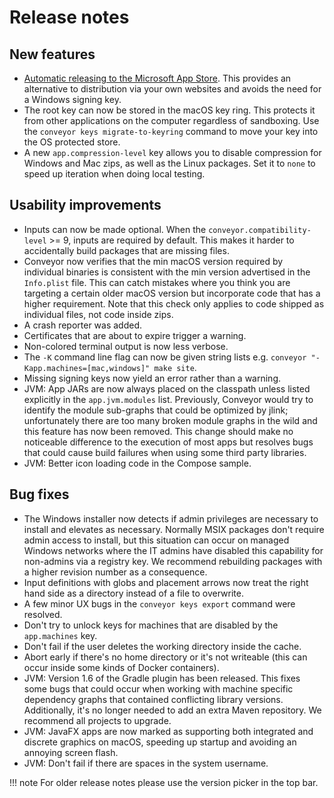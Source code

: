 # Release notes

## New features

* [Automatic releasing to the Microsoft App Store](configs/windows.md#release-to-the-microsoft-store). This provides an alternative to 
  distribution via your own websites and avoids the need for a Windows signing key.
* The root key can now be stored in the macOS key ring. This protects it from other applications on the computer regardless of sandboxing.
  Use the `conveyor keys migrate-to-keyring` command to move your key into the OS protected store.
* A new `app.compression-level` key allows you to disable compression for Windows and Mac zips, as well as the Linux packages. Set it to
  `none` to speed up iteration when doing local testing.

## Usability improvements

* Inputs can now be made optional. When the `conveyor.compatibility-level` >= 9, inputs are required by default. This makes it harder to
  accidentally build packages that are missing files.
* Conveyor now verifies that the min macOS version required by individual binaries is consistent with the min version advertised in the
  `Info.plist` file. This can catch mistakes where you think you are targeting a certain older macOS version but incorporate code that
  has a higher requirement. Note that this check only applies to code shipped as individual files, not code inside zips.
* A crash reporter was added.
* Certificates that are about to expire trigger a warning.
* Non-colored terminal output is now less verbose.
* The `-K` command line flag can now be given string lists e.g. `conveyor "-Kapp.machines=[mac,windows]" make site`.
* Missing signing keys now yield an error rather than a warning.
* JVM: App JARs are now always placed on the classpath unless listed explicitly in the `app.jvm.modules` list. Previously, Conveyor would
  try to identify the module sub-graphs that could be optimized by jlink; unfortunately there are too many broken module graphs in the wild
  and this feature has now been removed. This change should make no noticeable difference to the execution of most apps but resolves bugs
  that could cause build failures when using some third party libraries.
* JVM: Better icon loading code in the Compose sample.

## Bug fixes

* The Windows installer now detects if admin privileges are necessary to install and elevates as necessary. Normally MSIX packages don't
  require admin access to install, but this situation can occur on managed Windows networks where the IT admins have disabled this 
  capability for non-admins via a registry key. We recommend rebuilding packages with a higher revision number as a consequence.
* Input definitions with globs and placement arrows now treat the right hand side as a directory instead of a file to overwrite.
* A few minor UX bugs in the `conveyor keys export` command were resolved.
* Don't try to unlock keys for machines that are disabled by the `app.machines` key.
* Don't fail if the user deletes the working directory inside the cache.
* Abort early if there's no home directory or it's not writeable (this can occur inside some kinds of Docker containers).
* JVM: Version 1.6 of the Gradle plugin has been released. This fixes some bugs that could occur when working with machine specific 
  dependency graphs that contained conflicting library versions. Additionally, it's no longer needed to add an extra Maven repository.
  We recommend all projects to upgrade.
* JVM: JavaFX apps are now marked as supporting both integrated and discrete graphics on macOS, speeding up startup and avoiding an
  annoying screen flash.
* JVM: Don't fail if there are spaces in the system username.

!!! note 
    For older release notes please use the version picker in the top bar.
